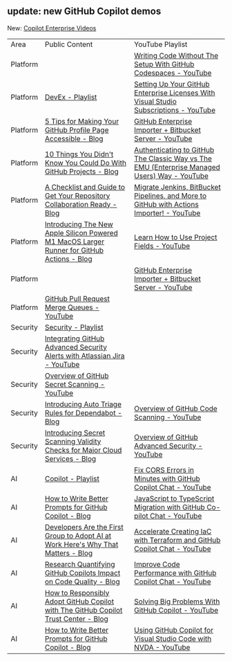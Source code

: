 ## update: new GitHub Copilot demos

New: [Copilot Enterprise Videos](https://drive.google.com/drive/folders/1yCuMrRftDtC8AyM_ZMPQRcvO-WzsjYM_?usp=sharing)

|     |     |     |
| --- | --- | --- |
| Area | Public Content | YouTube Playlist |
| Platform |     | [Writing Code Without The Setup With GitHub Codespaces - YouTube](https://www.youtube.com/watch?v=I3UmeNf80e4) |
| Platform | [DevEx - Playlist](https://youtube.com/playlist?list=PL0lo9MOBetEEzm8JYJolDakwGNoCp2wZR&feature=shared) | [Setting Up Your GitHub Enterprise Licenses With Visual Studio Subscriptions - YouTube](https://www.youtube.com/watch?v=P_zBgp_BE_I) |
| Platform | [5 Tips for Making Your GitHub Profile Page Accessible - Blog](https://github.blog/2023-10-26-5-tips-for-making-your-github-profile-page-accessible/) | [GitHub Enterprise Importer + Bitbucket Server - YouTube](https://www.youtube.com/watch?v=YHryuGAsseg) |
| Platform | [10 Things You Didn't Know You Could Do With GitHub Projects - Blog](https://github.blog/2023-08-28-10-things-you-didnt-know-you-could-do-with-github-projects/) | [Authenticating to GitHub The Classic Way vs The EMU (Enterprise Managed Users) Way - YouTube](https://www.youtube.com/watch?v=lwCm1ouN2ig) |
| Platform | [A Checklist and Guide to Get Your Repository Collaboration Ready - Blog](https://github.blog/2023-08-04-a-checklist-and-guide-to-get-your-repository-collaboration-ready/) | [Migrate Jenkins, BitBucket Pipelines, and More to GitHub with Actions Importer! - YouTube](https://www.youtube.com/watch?v=S5SdOcw7ck8) |
| Platform | [Introducing The New Apple Silicon Powered M1 MacOS Larger Runner for GitHub Actions - Blog](https://github.blog/2023-10-02-introducing-the-new-apple-silicon-powered-m1-macos-larger-runner-for-github-actions/) | [Learn How to Use Project Fields - YouTube](https://www.youtube.com/watch?v=l83Zr1ckC9s) |
| Platform |     | [GitHub Enterprise Importer + Bitbucket Server - YouTube](https://www.youtube.com/watch?v=YHryuGAsseg) |
| Platform | [GitHub Pull Request Merge Queues - YouTube](https://www.youtube.com/watch?v=XEZMgohmtts) |
| Security | [Security - Playlist](https://youtube.com/playlist?list=PL0lo9MOBetEFKkp9wHULc4JbNwZVVzJNQ&feature=shared) |
| Security | [Integrating GitHub Advanced Security Alerts with Atlassian Jira - YouTube](https://www.youtube.com/watch?v=L8-7KGz7fZw) |
| Security | [Overview of GitHub Secret Scanning - YouTube](https://www.youtube.com/watch?v=AVB60Vn_uxI) |
| Security | [Introducing Auto Triage Rules for Dependabot - Blog](https://github.blog/2023-09-14-introducing-auto-triage-rules-for-dependabot/) | [Overview of GitHub Code Scanning - YouTube](https://www.youtube.com/watch?v=nLHi1rZKUcU) |
| Security | [Introducing Secret Scanning Validity Checks for Major Cloud Services - Blog](https://github.blog/2023-10-04-introducing-secret-scanning-validity-checks-for-major-cloud-services/) | [Overview of GitHub Advanced Security - YouTube](https://www.youtube.com/watch?v=5I14HZlVR38) |
| AI  | [Copilot - Playlist](https://youtube.com/playlist?list=PL0lo9MOBetEHOj4otTNH9_5rmp2leZnS_&feature=shared) | [Fix CORS Errors in Minutes with GitHub Copilot Chat - YouTube](https://www.youtube.com/watch?v=D-gkwzExddk) |
| AI  | [How to Write Better Prompts for GitHub Copilot - Blog](https://github.blog/2023-06-20-how-to-write-better-prompts-for-github-copilot/) | [JavaScript to TypeScript Migration with GitHub Co-pilot Chat - YouTube](https://www.youtube.com/watch?v=G72WYRipsb8) |
| AI  | [Developers Are the First Group to Adopt AI at Work Here's Why That Matters - Blog](https://github.blog/2023-10-27-developers-are-the-first-group-to-adopt-ai-at-work-heres-why-that-matters/) | [Accelerate Creating IaC with Terraform and GitHub Copilot Chat - YouTube](https://www.youtube.com/watch?v=2KOw1DzkArw) |
| AI  | [Research Quantifying GitHub Copilots Impact on Code Quality - Blog](https://github.blog/2023-10-10-research-quantifying-github-copilots-impact-on-code-quality/) | [Improve Code Performance with GitHub Copilot Chat - YouTube](https://www.youtube.com/watch?v=whhq0-5ibac) |
| AI  | [How to Responsibly Adopt GitHub Copilot with The GitHub Copilot Trust Center - Blog](https://github.blog/2023-07-25-how-to-responsibly-adopt-github-copilot-with-the-github-copilot-trust-center/) | [Solving Big Problems With GitHub Copilot - YouTube](https://www.youtube.com/watch?v=kgHms6mLqGg) |
| AI  | [How to Write Better Prompts for GitHub Copilot - Blog](https://github.blog/2023-06-20-how-to-write-better-prompts-for-github-copilot/) | [Using GitHub Copilot for Visual Studio Code with NVDA - YouTube](https://www.youtube.com/watch?v=NsGhRpmIUtY) |
